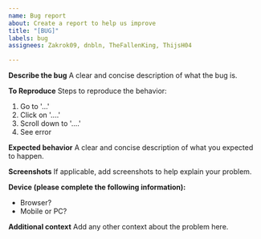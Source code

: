 ```yaml
---
name: Bug report
about: Create a report to help us improve
title: "[BUG]"
labels: bug
assignees: Zakrok09, dnbln, TheFallenKing, ThijsH04

---
```


**Describe the bug**
A clear and concise description of what the bug is.

**To Reproduce**
Steps to reproduce the behavior:
1. Go to '...'
2. Click on '....'
3. Scroll down to '....'
4. See error

**Expected behavior**
A clear and concise description of what you expected to happen.

**Screenshots**
If applicable, add screenshots to help explain your problem.

**Device (please complete the following information):**
- Browser?
- Mobile or PC?

**Additional context**
Add any other context about the problem here.
